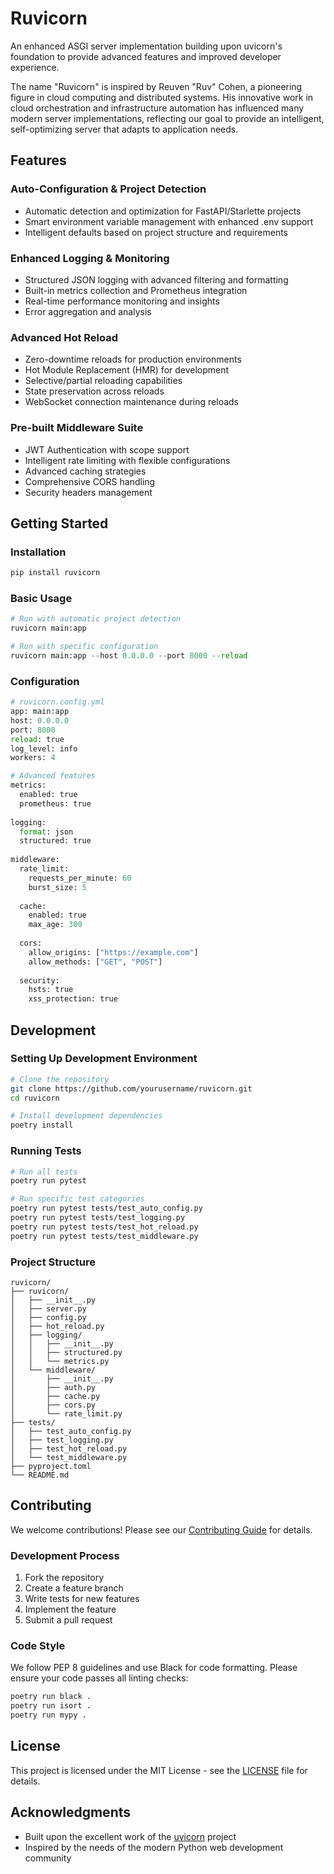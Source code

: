 # Ruvicorn

An enhanced ASGI server implementation building upon uvicorn's foundation to provide advanced features and improved developer experience.

The name "Ruvicorn" is inspired by Reuven "Ruv" Cohen, a pioneering figure in cloud computing and distributed systems. His innovative work in cloud orchestration and infrastructure automation has influenced many modern server implementations, reflecting our goal to provide an intelligent, self-optimizing server that adapts to application needs.

## Features

### Auto-Configuration & Project Detection
- Automatic detection and optimization for FastAPI/Starlette projects
- Smart environment variable management with enhanced .env support
- Intelligent defaults based on project structure and requirements

### Enhanced Logging & Monitoring
- Structured JSON logging with advanced filtering and formatting
- Built-in metrics collection and Prometheus integration
- Real-time performance monitoring and insights
- Error aggregation and analysis

### Advanced Hot Reload
- Zero-downtime reloads for production environments
- Hot Module Replacement (HMR) for development
- Selective/partial reloading capabilities
- State preservation across reloads
- WebSocket connection maintenance during reloads

### Pre-built Middleware Suite
- JWT Authentication with scope support
- Intelligent rate limiting with flexible configurations
- Advanced caching strategies
- Comprehensive CORS handling
- Security headers management

## Getting Started

### Installation

```bash
pip install ruvicorn
```

### Basic Usage

```python
# Run with automatic project detection
ruvicorn main:app

# Run with specific configuration
ruvicorn main:app --host 0.0.0.0 --port 8000 --reload
```

### Configuration

```python
# ruvicorn.config.yml
app: main:app
host: 0.0.0.0
port: 8000
reload: true
log_level: info
workers: 4

# Advanced features
metrics:
  enabled: true
  prometheus: true
  
logging:
  format: json
  structured: true
  
middleware:
  rate_limit:
    requests_per_minute: 60
    burst_size: 5
  
  cache:
    enabled: true
    max_age: 300
    
  cors:
    allow_origins: ["https://example.com"]
    allow_methods: ["GET", "POST"]
    
  security:
    hsts: true
    xss_protection: true
```

## Development

### Setting Up Development Environment

```bash
# Clone the repository
git clone https://github.com/yourusername/ruvicorn.git
cd ruvicorn

# Install development dependencies
poetry install
```

### Running Tests

```bash
# Run all tests
poetry run pytest

# Run specific test categories
poetry run pytest tests/test_auto_config.py
poetry run pytest tests/test_logging.py
poetry run pytest tests/test_hot_reload.py
poetry run pytest tests/test_middleware.py
```

### Project Structure

```
ruvicorn/
├── ruvicorn/
│   ├── __init__.py
│   ├── server.py
│   ├── config.py
│   ├── hot_reload.py
│   ├── logging/
│   │   ├── __init__.py
│   │   ├── structured.py
│   │   └── metrics.py
│   └── middleware/
│       ├── __init__.py
│       ├── auth.py
│       ├── cache.py
│       ├── cors.py
│       └── rate_limit.py
├── tests/
│   ├── test_auto_config.py
│   ├── test_logging.py
│   ├── test_hot_reload.py
│   └── test_middleware.py
├── pyproject.toml
└── README.md
```

## Contributing

We welcome contributions! Please see our [Contributing Guide](CONTRIBUTING.md) for details.

### Development Process

1. Fork the repository
2. Create a feature branch
3. Write tests for new features
4. Implement the feature
5. Submit a pull request

### Code Style

We follow PEP 8 guidelines and use Black for code formatting. Please ensure your code passes all linting checks:

```bash
poetry run black .
poetry run isort .
poetry run mypy .
```

## License

This project is licensed under the MIT License - see the [LICENSE](LICENSE) file for details.

## Acknowledgments

- Built upon the excellent work of the [uvicorn](https://github.com/encode/uvicorn) project
- Inspired by the needs of the modern Python web development community
